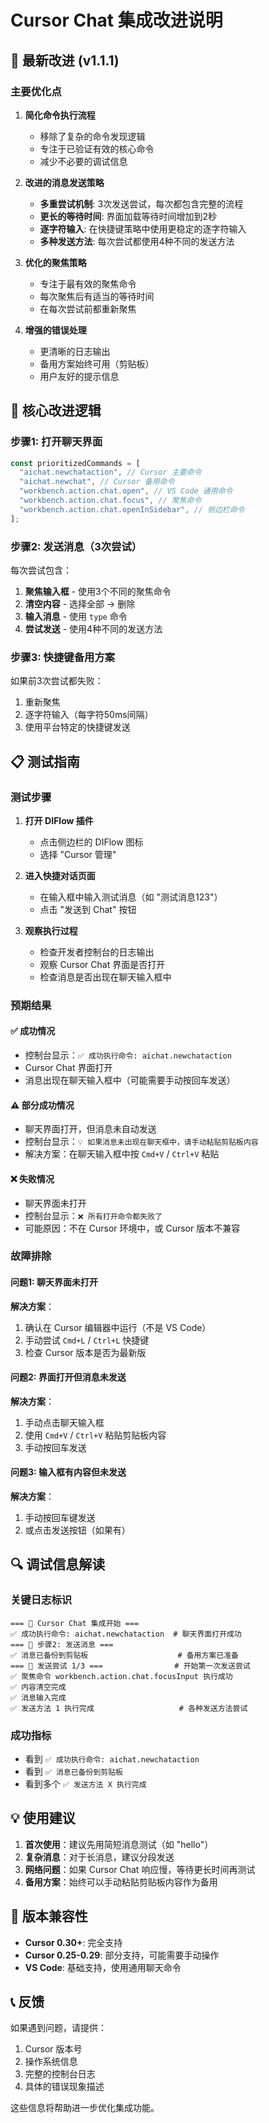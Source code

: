 # Cursor Chat 集成改进说明

## 🚀 最新改进 (v1.1.1)

### 主要优化点

1. **简化命令执行流程**

   - 移除了复杂的命令发现逻辑
   - 专注于已验证有效的核心命令
   - 减少不必要的调试信息

2. **改进的消息发送策略**

   - **多重尝试机制**: 3次发送尝试，每次都包含完整的流程
   - **更长的等待时间**: 界面加载等待时间增加到2秒
   - **逐字符输入**: 在快捷键策略中使用更稳定的逐字符输入
   - **多种发送方法**: 每次尝试都使用4种不同的发送方法

3. **优化的聚焦策略**

   - 专注于最有效的聚焦命令
   - 每次聚焦后有适当的等待时间
   - 在每次尝试前都重新聚焦

4. **增强的错误处理**
   - 更清晰的日志输出
   - 备用方案始终可用（剪贴板）
   - 用户友好的提示信息

## 🔧 核心改进逻辑

### 步骤1: 打开聊天界面

```typescript
const prioritizedCommands = [
  "aichat.newchataction", // Cursor 主要命令
  "aichat.newchat", // Cursor 备用命令
  "workbench.action.chat.open", // VS Code 通用命令
  "workbench.action.chat.focus", // 聚焦命令
  "workbench.action.chat.openInSidebar", // 侧边栏命令
];
```

### 步骤2: 发送消息（3次尝试）

每次尝试包含：

1. **聚焦输入框** - 使用3个不同的聚焦命令
2. **清空内容** - 选择全部 → 删除
3. **输入消息** - 使用 `type` 命令
4. **尝试发送** - 使用4种不同的发送方法

### 步骤3: 快捷键备用方案

如果前3次尝试都失败：

1. 重新聚焦
2. 逐字符输入（每字符50ms间隔）
3. 使用平台特定的快捷键发送

## 📋 测试指南

### 测试步骤

1. **打开 DIFlow 插件**

   - 点击侧边栏的 DIFlow 图标
   - 选择 "Cursor 管理"

2. **进入快捷对话页面**

   - 在输入框中输入测试消息（如 "测试消息123"）
   - 点击 "发送到 Chat" 按钮

3. **观察执行过程**
   - 检查开发者控制台的日志输出
   - 观察 Cursor Chat 界面是否打开
   - 检查消息是否出现在聊天输入框中

### 预期结果

#### ✅ 成功情况

- 控制台显示：`✅ 成功执行命令: aichat.newchataction`
- Cursor Chat 界面打开
- 消息出现在聊天输入框中（可能需要手动按回车发送）

#### ⚠️ 部分成功情况

- 聊天界面打开，但消息未自动发送
- 控制台显示：`💡 如果消息未出现在聊天框中，请手动粘贴剪贴板内容`
- 解决方案：在聊天输入框中按 `Cmd+V` / `Ctrl+V` 粘贴

#### ❌ 失败情况

- 聊天界面未打开
- 控制台显示：`❌ 所有打开命令都失败了`
- 可能原因：不在 Cursor 环境中，或 Cursor 版本不兼容

### 故障排除

#### 问题1: 聊天界面未打开

**解决方案**：

1. 确认在 Cursor 编辑器中运行（不是 VS Code）
2. 手动尝试 `Cmd+L` / `Ctrl+L` 快捷键
3. 检查 Cursor 版本是否为最新版

#### 问题2: 界面打开但消息未发送

**解决方案**：

1. 手动点击聊天输入框
2. 使用 `Cmd+V` / `Ctrl+V` 粘贴剪贴板内容
3. 手动按回车发送

#### 问题3: 输入框有内容但未发送

**解决方案**：

1. 手动按回车键发送
2. 或点击发送按钮（如果有）

## 🔍 调试信息解读

### 关键日志标识

```
=== 🚀 Cursor Chat 集成开始 ===
✅ 成功执行命令: aichat.newchataction  # 聊天界面打开成功
=== 📝 步骤2: 发送消息 ===
✅ 消息已备份到剪贴板                    # 备用方案已准备
=== 📝 发送尝试 1/3 ===                # 开始第一次发送尝试
✅ 聚焦命令 workbench.action.chat.focusInput 执行成功
✅ 内容清空完成
✅ 消息输入完成
✅ 发送方法 1 执行完成                   # 各种发送方法尝试
```

### 成功指标

- 看到 `✅ 成功执行命令: aichat.newchataction`
- 看到 `✅ 消息已备份到剪贴板`
- 看到多个 `✅ 发送方法 X 执行完成`

## 💡 使用建议

1. **首次使用**：建议先用简短消息测试（如 "hello"）
2. **复杂消息**：对于长消息，建议分段发送
3. **网络问题**：如果 Cursor Chat 响应慢，等待更长时间再测试
4. **备用方案**：始终可以手动粘贴剪贴板内容作为备用

## 🔄 版本兼容性

- **Cursor 0.30+**: 完全支持
- **Cursor 0.25-0.29**: 部分支持，可能需要手动操作
- **VS Code**: 基础支持，使用通用聊天命令

## 📞 反馈

如果遇到问题，请提供：

1. Cursor 版本号
2. 操作系统信息
3. 完整的控制台日志
4. 具体的错误现象描述

这些信息将帮助进一步优化集成功能。
